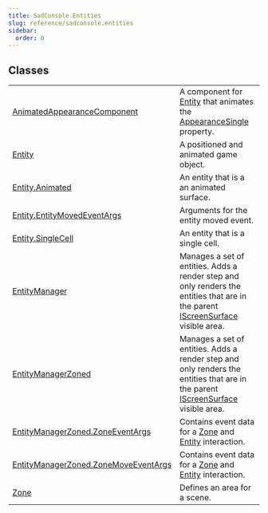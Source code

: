 ```yaml
---
title: SadConsole.Entities
slug: reference/sadconsole.entities
sidebar:
  order: 0
---
```

## Classes

| | |
| --- | --- |
| [AnimatedAppearanceComponent](../sadconsole.entities.animatedappearancecomponent/) | A component for [Entity](../sadconsole.entities.entity/) that animates the [AppearanceSingle](../sadconsole.entities.entity/#appearancesingle/) property. |
| [Entity](../sadconsole.entities.entity/) | A positioned and animated game object. |
| [Entity.Animated](../sadconsole.entities.entity.animated/) | An entity that is a an animated surface. |
| [Entity.EntityMovedEventArgs](../sadconsole.entities.entity.entitymovedeventargs/) | Arguments for the entity moved event. |
| [Entity.SingleCell](../sadconsole.entities.entity.singlecell/) | An entity that is a single cell. |
| [EntityManager](../sadconsole.entities.entitymanager/) | Manages a set of entities. Adds a render step and only renders the entities that are in the parent [IScreenSurface](../sadconsole.iscreensurface/) visible area. |
| [EntityManagerZoned](../sadconsole.entities.entitymanagerzoned/) | Manages a set of entities. Adds a render step and only renders the entities that are in the parent [IScreenSurface](../sadconsole.iscreensurface/) visible area. |
| [EntityManagerZoned.ZoneEventArgs](../sadconsole.entities.entitymanagerzoned.zoneeventargs/) | Contains event data for a [Zone](../sadconsole.entities.entitymanagerzoned.zoneeventargs/#zone/) and [Entity](../sadconsole.entities.entitymanagerzoned.zoneeventargs/#entity/) interaction. |
| [EntityManagerZoned.ZoneMoveEventArgs](../sadconsole.entities.entitymanagerzoned.zonemoveeventargs/) | Contains event data for a [Zone](../sadconsole.entities.zone/) and [Entity](../sadconsole.entities.entity/) interaction. |
| [Zone](../sadconsole.entities.zone/) | Defines an area for a scene. |